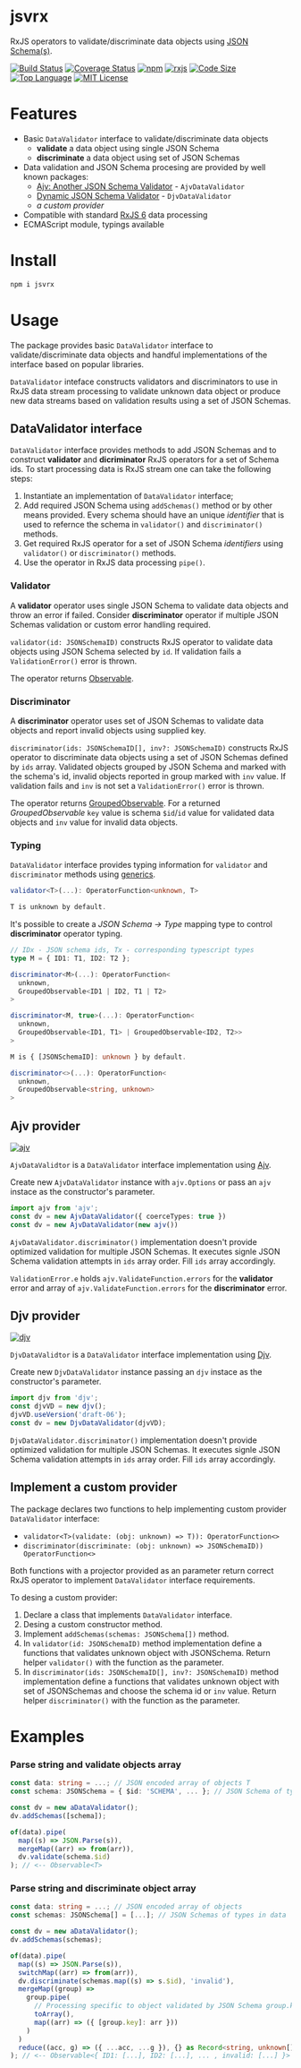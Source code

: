# jsvrx

RxJS operators to validate/discriminate data objects using [JSON Schema(s)](https://json-schema.org/).

[![Build Status](https://travis-ci.com/Gadicuz/jsvrx.svg?branch=master)](https://travis-ci.com/Gadicuz/jsvrx)
[![Coverage Status](https://coveralls.io/repos/github/Gadicuz/jsvrx/badge.svg?branch=master)](https://coveralls.io/github/Gadicuz/jsvrx?branch=master)
[![npm](https://img.shields.io/npm/v/jsvrx)](https://www.npmjs.com/package/jsvrx)
[![rxjs](https://img.shields.io/github/package-json/dependency-version/gadicuz/jsvrx/dev/rxjs)](https://www.npmjs.com/package/rxjs)
[![Code Size](https://img.shields.io/github/languages/code-size/gadicuz/jsvrx)](https://github.com/gadicuz/jsvrx)
[![Top Language](https://img.shields.io/github/languages/top/gadicuz/jsvrx)](https://github.com/gadicuz/jsvrx)
[![MIT License](https://img.shields.io/github/license/gadicuz/jsvrx)](https://github.com/Gadicuz/jsvrx/blob/master/LICENSE)


# Features

* Basic `DataValidator` interface to validate/discriminate data objects
  * __validate__ a data object using single JSON Schema
  * __discriminate__ a data object using set of JSON Schemas
* Data validation and JSON Schema procesing are provided by well known packages:
  * [Ajv: Another JSON Schema Validator](https://ajv.js.org/) - `AjvDataValidator`
  * [Dynamic JSON Schema Validator](https://cli-in-ts.dev/djv/) - `DjvDataValidator`
  * _a custom provider_
* Compatible with standard [RxJS 6](https://github.com/ReactiveX/rxjs/tree/6.x) data processing
* ECMAScript module, typings available

# Install

```bash
npm i jsvrx
```

# Usage

The package provides basic `DataValidator` interface to validate/discriminate data objects and handful implementations of the interface based on popular libraries.

`DataValidator` inteface constructs validators and discriminators to use in RxJS data stream processing to validate unknown data object or produce new data streams based on validation results using a set of JSON Schemas.

## DataValidator interface

`DataValidator` interface provides methods to add JSON Schemas and to construct __validator__ and __dicriminator__ RxJS operators for a set of Schema ids. To start processing data is RxJS stream one can take the following steps:
1. Instantiate an implementation of `DataValidator` interface;
2. Add required JSON Schema using `addSchemas()` method or by other means provided. Every schema should have an unique _identifier_ that is used to refernce the schema in `validator()` and `discriminator()` methods.
3. Get required RxJS operator for a set of JSON Schema _identifiers_ using `validator()` or `discriminator()` methods.
4. Use the operator in RxJS data processing `pipe()`.

### Validator

A __validator__ operator uses single JSON Schema to validate data objects and throw an error if failed. Consider __discriminator__ operator if multiple JSON Schemas validation or custom error handling required.

`validator(id: JSONSchemaID)` constructs RxJS operator to validate data objects using JSON Schema selected by `id`. If validation fails a `ValidationError()` error is thrown.

The operator returns [Observable](https://rxjs.dev/api/index/class/Observable). 

### Discriminator

A __discriminator__ operator uses set of JSON Schemas to validate data objects and report invalid objects using supplied key.

`discriminator(ids: JSONSchemaID[], inv?: JSONSchemaID)` constructs RxJS operator to discriminate data objects using a set of JSON Schemas defined by `ids` array. Validated objects grouped by JSON Schema and marked with the schema's id, invalid objects reported in group marked with `inv` value. If validation fails and `inv` is not set a `ValidationError()` error is thrown.

The operator returns [GroupedObservable](https://rxjs.dev/api/index/class/GroupedObservable). For a returned _GroupedObservable_ `key` value is schema `$id`/`id` value for validated data objects and `inv` value for invalid data objects.

### Typing

`DataValidator` interface provides typing information for `validator` and `discriminator` methods using [generics](https://www.typescriptlang.org/docs/handbook/generics.html).

```typescript
validator<T>(...): OperatorFunction<unknown, T>

T is unknown by default.
```

It's possible to create a _JSON Schema -> Type_ mapping type to control __discriminator__ operator typing.

```typescript
// IDx - JSON schema ids, Tx - corresponding typescript types
type M = { ID1: T1, ID2: T2 }; 

discriminator<M>(...): OperatorFunction<
  unknown, 
  GroupedObservable<ID1 | ID2, T1 | T2>
>

discriminator<M, true>(...): OperatorFunction<
  unknown,
  GroupedObservable<ID1, T1> | GroupedObservable<ID2, T2>>
>

M is { [JSONSchemaID]: unknown } by default.

discriminator<>(...): OperatorFunction<
  unknown, 
  GroupedObservable<string, unknown>
>
```

## Ajv provider

[![ajv](https://img.shields.io/github/package-json/dependency-version/gadicuz/jsvrx/dev/ajv)](https://www.npmjs.com/package/ajv)

`AjvDataValidtor` is a `DataValidator` interface implementation using [Ajv](https://ajv.js.org/).

Create new `AjvDataValidator` instance with `ajv.Options` or pass an `ajv` instace as the constructor's parameter.

```typescript
import ajv from 'ajv';
const dv = new AjvDataValidator({ coerceTypes: true })
const dv = new AjvDataValidator(new ajv())
```

`AjvDataValidator.discriminator()` implementation doesn't provide optimized validation for multiple JSON Schemas. It executes signle JSON Schema validation attempts in `ids` array order. Fill `ids` array accordingly.

`ValidationError.e` holds `ajv.ValidateFunction.errors` for the __validator__ error and array of `ajv.ValidateFunction.errors` for the __discriminator__ error.

## Djv provider

[![djv](https://img.shields.io/github/package-json/dependency-version/gadicuz/jsvrx/dev/djv)](https://www.npmjs.com/package/djv)

`DjvDataValidtor` is a `DataValidator` interface implementation using [Djv](https://cli-in-ts.dev/djv/).

Create new `DjvDataValidator` instance passing an `djv` instace as the constructor's parameter.

```typescript
import djv from 'djv';
const djvVD = new djv();
djvVD.useVersion('draft-06');
const dv = new DjvDataValidator(djvVD);
```

`DjvDataValidator.discriminator()` implementation doesn't provide optimized validation for multiple JSON Schemas. It executes signle JSON Schema validation attempts in `ids` array order. Fill `ids` array accordingly.

## Implement a custom provider

The package declares two functions to help implementing custom provider `DataValidator` interface:
* `validator<T>(validate: (obj: unknown) => T)): OperatorFunction<>`
* `discriminator(discriminate: (obj: unknown) => JSONSchemaID)) OperatorFunction<>`

Both functions with a projector provided as an parameter return correct RxJS operator to implement `DataValidator` interface requirements.

To desing a custom provider:
1. Declare a class that implements `DataValidator` interface.
2. Desing a custom constructor method.
3. Implement `addSchemas(schemas: JSONSchema[])` method.
4. In `validator(id: JSONSchemaID)` method implementation define a functions that validates unknown object with JSONSchema. Return helper `validator()` with the function as the parameter.
5. In `discriminator(ids: JSONSchemaID[], inv?: JSONSchemaID)` method implementation define a functions that validates unknown object with set of JSONSchemas and choose the schema id or `inv` value. Return helper `discriminator()` with the function as the parameter.

# Examples

### Parse string and validate objects array

```typescript
const data: string = ...; // JSON encoded array of objects T
const schema: JSONSchema = { $id: 'SCHEMA', ... }; // JSON Schema of type T

const dv = new aDataValidator();
dv.addSchemas([schema]);

of(data).pipe(
  map((s) => JSON.Parse(s)),
  mergeMap((arr) => from(arr)),
  dv.validate(schema.$id)
); // <-- Observable<T>
```

### Parse string and discriminate object array

```typescript
const data: string = ...; // JSON encoded array of objects
const schemas: JSONSchema[] = [...]; // JSON Schemas of types in data

const dv = new aDataValidator();
dv.addSchemas(schemas);

of(data).pipe(
  map((s) => JSON.Parse(s)),
  switchMap((arr) => from(arr)),
  dv.discriminate(schemas.map((s) => s.$id), 'invalid'),
  mergeMap((group) => 
    group.pipe(
      // Processing specific to object validated by JSON Schema group.key
      toArray(),
      map((arr) => ({ [group.key]: arr }))
    )
  )
  reduce((acc, g) => ({ ...acc, ...g }), {} as Record<string, unknown[]>)
); // <-- Observable<{ ID1: [...], ID2: [...], ... , invalid: [...] }>
```
